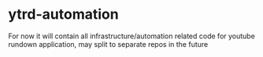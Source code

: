 # ytrd-automation
For now it will contain all infrastructure/automation related code for youtube rundown application, may split to separate repos in the future

